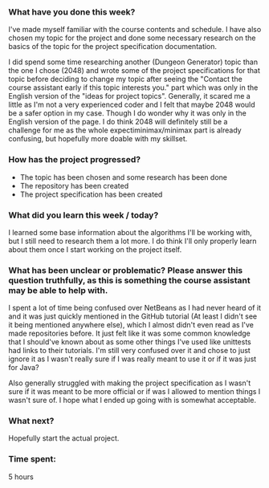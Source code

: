 ### What have you done this week?
I've made myself familiar with the course contents and schedule. I have also chosen my topic for the project and done some necessary research on the basics of the topic for the project specification documentation.

I did spend some time researching another (Dungeon Generator) topic than the one I chose (2048) and wrote some of the project specifications for that topic before deciding to change my topic after seeing the "Contact the course assistant early if this topic interests you." part which was only in the English version of the "ideas for project topics". 
Generally, it scared me a little as I'm not a very experienced coder and I felt that maybe 2048 would be a safer option in my case.
Though I do wonder why it was only in the English version of the page.
I do think 2048 will definitely still be a challenge for me as the whole expectiminimax/minimax part is already confusing, but hopefully more doable with my skillset.
### How has the project progressed?
- The topic has been chosen and some research has been done
- The repository has been created
- The project specification has been created
### What did you learn this week / today?
I learned some base information about the algorithms I'll be working with, but I still need to research them a lot more.
I do think I'll only properly learn about them once I start working on the project itself.
### What has been unclear or problematic? Please answer this question truthfully, as this is something the course assistant may be able to help with.
I spent a lot of time being confused over NetBeans as I had never heard of it and it was just quickly mentioned in the GitHub tutorial (At least I didn't see it being mentioned anywhere else), which I almost didn't even read as I've made repositories before. 
It just felt like it was some common knowledge that I should've known about as some other things I've used like unittests had links to their tutorials. I'm still very confused over it and chose to just ignore it as I wasn't really sure if I was really meant to use it or if it was just for Java?

Also generally struggled with making the project specification as I wasn't sure if it was meant to be more official or if was I allowed to mention things I wasn't sure of. 
I hope what I ended up going with is somewhat acceptable.
### What next?
Hopefully start the actual project.

### Time spent: 
5 hours
